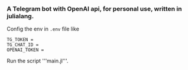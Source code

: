 ### A Telegram bot with OpenAI api, for personal use, written in julialang.

Config the env in ```.env``` file like
```
TG_TOKEN = 
TG_CHAT_ID = 
OPENAI_TOKEN = 
```

Run the script '''main.jl'''.